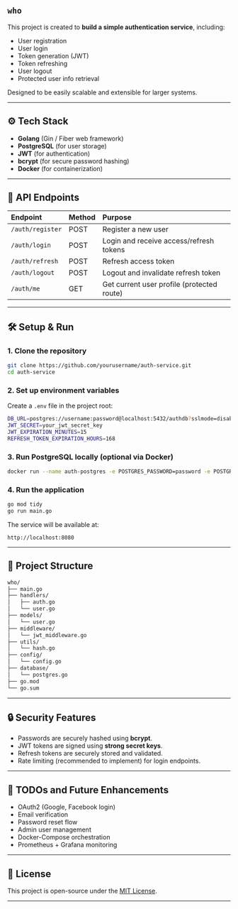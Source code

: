 
## `who`

This project is created to **build a simple authentication service**, including:

- User registration
- User login
- Token generation (JWT)
- Token refreshing
- User logout
- Protected user info retrieval

Designed to be easily scalable and extensible for larger systems.

---

## ⚙️ Tech Stack

- **Golang** (Gin / Fiber web framework)
- **PostgreSQL** (for user storage)
- **JWT** (for authentication)
- **bcrypt** (for secure password hashing)
- **Docker** (for containerization)

---

## 🚀 API Endpoints

| Endpoint         | Method | Purpose                                    |
| :--------------- | :----- | :----------------------------------------- |
| `/auth/register` | POST   | Register a new user                        |
| `/auth/login`    | POST   | Login and receive access/refresh tokens    |
| `/auth/refresh`  | POST   | Refresh access token                       |
| `/auth/logout`   | POST   | Logout and invalidate refresh token        |
| `/auth/me`       | GET    | Get current user profile (protected route) |

---

## 🛠 Setup & Run

### 1. Clone the repository

```bash
git clone https://github.com/yourusername/auth-service.git
cd auth-service
```

### 2. Set up environment variables

Create a `.env` file in the project root:

```bash
DB_URL=postgres://username:password@localhost:5432/authdb?sslmode=disable
JWT_SECRET=your_jwt_secret_key
JWT_EXPIRATION_MINUTES=15
REFRESH_TOKEN_EXPIRATION_HOURS=168
```

### 3. Run PostgreSQL locally (optional via Docker)

```bash
docker run --name auth-postgres -e POSTGRES_PASSWORD=password -e POSTGRES_USER=username -e POSTGRES_DB=authdb -p 5432:5432 -d postgres
```

### 4. Run the application

```bash
go mod tidy
go run main.go
```

The service will be available at:  
```http
http://localhost:8080
```

---

## 🧩 Project Structure

```bash
who/
├── main.go
├── handlers/
│   ├── auth.go
│   └── user.go
├── models/
│   └── user.go
├── middleware/
│   └── jwt_middleware.go
├── utils/
│   └── hash.go
├── config/
│   └── config.go
├── database/
│   └── postgres.go
├── go.mod
└── go.sum
```

---

## 🔒 Security Features

- Passwords are securely hashed using **bcrypt**.
- JWT tokens are signed using **strong secret keys**.
- Refresh tokens are securely stored and validated.
- Rate limiting (recommended to implement) for login endpoints.

---

## 📌 TODOs and Future Enhancements

- OAuth2 (Google, Facebook login)
- Email verification
- Password reset flow
- Admin user management
- Docker-Compose orchestration
- Prometheus + Grafana monitoring

---

## 📄 License

This project is open-source under the [MIT License](LICENSE).

---
```

